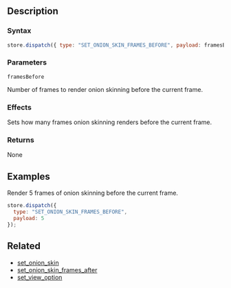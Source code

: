 ## Description

### Syntax

```javascript
store.dispatch({ type: "SET_ONION_SKIN_FRAMES_BEFORE", payload: framesBefore });
```

### Parameters

`framesBefore`

Number of frames to render onion skinning before the current frame.

### Effects

Sets how many frames onion skinning renders before the current frame.

### Returns

None

## Examples

Render 5 frames of onion skinning before the current frame.

```javascript
store.dispatch({
  type: "SET_ONION_SKIN_FRAMES_BEFORE",
  payload: 5
});
```

## Related

- [set_onion_skin](./set_onion_skin.md)
- [set_onion_skin_frames_after](./set_onion_skin_frames_after.md)
- [set_view_option](./set_view_option.md)

